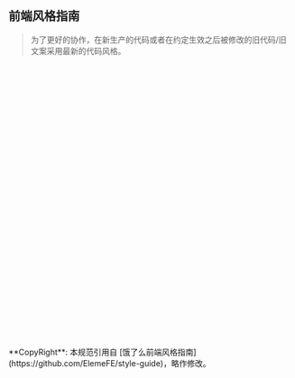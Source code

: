 ## 前端风格指南

> 为了更好的协作，在新生产的代码或者在约定生效之后被修改的旧代码/旧文案采用最新的代码风格。


<div style="height: 500px;"></div>
**CopyRight**: 本规范引用自 [饿了么前端风格指南](https://github.com/ElemeFE/style-guide)，略作修改。
